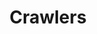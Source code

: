 ---
layout: default
nav_order: 030
parent: Integration
permalink: /integration/crawlers-and-enrichers
title: Crawlers
has_children: true
tags: ["integration", "crawlers"]
last_modified: 2023-11-07
---